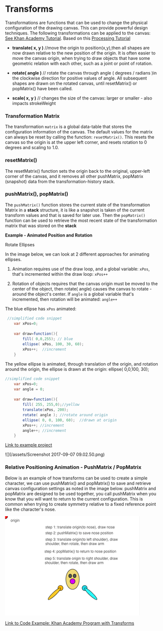 # Transforms

Transformations are functions that can be used to change the physical configuration of the drawing canvas.  This can provide powerful design techniques.  The following transformations can be applied to the canvas: [See Khan Academy Tutorial](https://www.khanacademy.org/computing/computer-programming/programming-games-visualizations/programming-transformations/a/translation).  Based on this [Processing Tutorial](https://www.processing.org/tutorials/transform2d/)

* **translate\( x, y \)**   //move the origin to position\(x,y\),then all shapes are now drawn relative to the new position of the origin.  It is often easier to move the canvas origin, when trying to draw objects that have some geometric relation with each other, such as a joint or point of rotation. 

* **rotate\( angle \)** // rotate the canvas through angle \( degrees / radians \)in the clockwise direction for positive values of angle.  All subsequent shapes are drawn on the rotated canvas, until resetMatrix() or popMatrix() have been called.

* **scale\( x, y \)** //  changes the size of the canvas: larger or smaller - also impacts strokeWeight

### Transformation Matrix

The transformation `matrix` is a global data-table that stores the configuration information of the canvas.  The default values for the matrix can always be reset by calling the function: `resetMatrix()`.  This resets the canvas so the origin is at the upper left corner, and resets rotation to 0 degrees and scaling to 1.0.

### resetMatrix\(\)

The resetMatrix\(\) function sets the origin back to the original, upper-left corner of the canvas, and it removes all other pushMatrix, popMatrix \(snapshot\) data from the transformation-history stack.

### pushMatrix\(\), popMatrix\(\)

The `pushMatrix()` function stores the current state of the transformation Matrix in a **stack** structure, it is like a snapshot is taken of the current transform values and that is saved for later use.  Then the `popMatrix()` function can be used to retrieve the most recent state of the transformation matrix that was stored on the **stack**

**Example - Animated Position and Rotation**

Rotate Ellipses 

In the image below, we can look at 2 different approaches for animating ellipses.

1. Animation requires use of the draw loop, and a global variable: ``xPos``, that's incremented within the draw loop: ``xPos++``

2.  Rotation of objects requires that the canvas origin must be moved to the center of the object, then rotate( angle) causes the canvas to rotate - around the object's center.  If ``angle`` is a global variable that's incremented, then rotation will be animated: ``angle++``

The blue ellipse has ``xPos`` animated:
   

```java
 //simplified code snippet
    var xPos=0;

    var draw=function(){
        fill( 0,0,255); // blue
        ellipse( xPos, 100, 30, 60); 
        xPos++;  //increment
    }

```


The yellow ellipse is animated, through translation of the origin, and rotation around the origin, the ellipse is drawn at the origin:  ellipse( 0,0,100, 30);
    

```java
//simplified code snippet
    var xPos=0;
    var angle = 0;

    var draw=function(){
        fill( 255, 255,0);//yellow
        translate(xPos, 200);
        rotate( angle ); //rotate around origin
        ellipse( 0, 0, 100, 60);  //drawn at origin
        xPos++; //increment
        angle++; //increment
    }
```


[Link to example project](https://www.khanacademy.org/computer-programming/transforms-for-animated-rotation/6642382780170240)

![](/assets/Screenshot 2017-09-07 09.02.50.png)


### Relative Positioning Animation - PushMatrix / PopMatrix
Below is an example of how transforms can be used to create a simple character, we can use pushMatrix\(\) and popMatrix\(\) to save and retrieve canvas configuration settings as noted in the image below.  pushMatrix and popMatrix are designed to be used together, you call pushMatrix when you know that you will want to return to the current configuration.  This is common when trying to create symmetry relative to a fixed reference point like the character's nose.

![](transforms.png)

[Link to Code Example: Khan Academy Program with Transforms](https://www.khanacademy.org/computer-programming/transformations-pushmatrix-popmatrix/5558061535199232)

